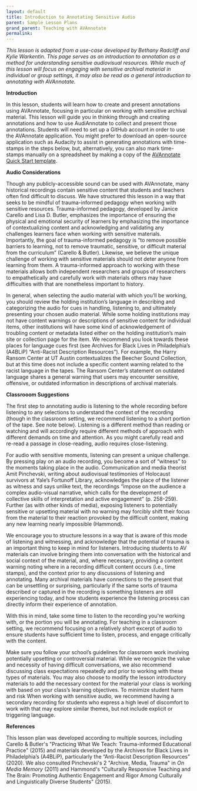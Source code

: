 ```yaml
---
layout: default
title: Introduction to Annotating Sensitive Audio
parent: Sample Lesson Plans
grand_parent: Teaching with AVAnnotate
permalink: 
---
```


_This lesson is adapted from a use-case developed by Bethany Radcliff and Kylie Warkentin. This page serves as an introduction to annotation as a method for understanding sensitive audiovisual resources. While much of this lesson will focus on engaging with sensitive archival material in individual or group settings, it may also be read as a general introduction to annotating with AVAnnotate._

**Introduction**

In this lesson, students will learn how to create and present annotations using AVAnnotate, focusing in particular on working with sensitive archival material. This lesson will guide you in thinking through and creating annotations and how to use AudiAnnotate to collect and present those annotations. Students will need to set up a GitHub account in order to use the AVAnnotate application. You might prefer to download an open-source application such as Audacity to assist in generating annotations with time-stamps in the steps below, but, alternatively, you can also mark time-stamps manually on a spreadsheet by making a copy of the [AVAnnotate Quick Start template](https://av-annotate.org/how-to-use/). 

**Audio Considerations**

Though any publicly-accessible sound can be used with AVAnnotate, many historical recordings contain sensitive content that students and teachers often find difficult to discuss. We have structured this lesson in a way that seeks to be mindful of trauma-informed pedagogy when working with sensitive resources. Trauma-informed pedagogy, developed by Janice Carello and Lisa D. Butler, emphasizes the importance of ensuring the physical and emotional security of learners by emphasizing the importance of contextualizing content and acknowledging and validating any challenges learners face when working with sensitive materials. Importantly, the goal of trauma-informed pedagogy is “to remove possible barriers to learning, not to remove traumatic, sensitive, or difficult material from the curriculum” (Carello & Butler). Likewise, we believe the unique challenge of working with sensitive materials should not deter anyone from learning from them. A trauma-informed approach to working with these materials allows both independent researchers and groups of researchers to empathetically and carefully work with materials others may have difficulties with that are nonetheless important to history.

In general, when selecting the audio material with which you’ll be working, you should review the holding institution’s language in describing and categorizing the audio for cues in handling, listening to, and ultimately presenting your chosen audio material. While some holding institutions may not have content warnings or descriptions of sensitive content for individual items, other institutions will have some kind of acknowledgement of troubling content or metadata listed either on the holding institution’s main site or collection page for the item. We recommend you look towards these places for language cues first (see Archives for Black Lives in Philadelphia’s (A4BLiP) “Anti-Racist Description Resources”). For example, the Harry Ransom Center at UT Austin contextualizes the Beecher Sound Collection, but at this time does not include a specific content warning related to the racist language in the tapes. The Ransom Center’s statement on outdated language shares a general warning that users may encounter sensitive, offensive, or outdated information in descriptions of archival materials.

**Classrooom Suggestions**

The first step to annotating audio is listening to the whole recording before listening to any selections to understand the context of the recording (though in the classroom setting, we recommend listening to a short portion of the tape. See note below). Listening is a different method than reading or watching and will accordingly require different methods of approach with different demands on time and attention. As you might carefully read and re-read a passage in close-reading, audio requires close-listening.

For audio with sensitive moments, listening can present a unique challenge. By pressing play on an audio recording, you become a sort of “witness” to the moments taking place in the audio. Communication and media theorist Amit Pinchevski, writing about audiovisual testimonies of Holocaust survivors at Yale’s Fortunoff Library, acknowledges the place of the listener as witness and says unlike text, the recordings “impose on the audience a complex audio-visual narrative, which calls for the development of collective skills of interpretation and active engagement” (p. 258-259). Further (as with other kinds of media), exposing listeners to potentially sensitive or upsetting material with no warning may forcibly shift their focus from the material to their reaction provoked by the difficult content, making any new learning nearly impossible (Hammond).

We encourage you to structure lessons in a way that is aware of this mode of listening and witnessing, and acknowledge that the potential of trauma is an important thing to keep in mind for listeners. Introducing students to AV materials can involve bringing them into conversation with the historical and social context of the material, and, where necessary, providing a content warning noting where in a recording difficult content occurs (i.e., time stamps), and the context prior to any discussions of listening and annotating. Many archival materials have connections to the present that can be unsettling or surprising, particularly if the same sorts of trauma described or captured in the recording is something listeners are still experiencing today, and how students experience the listening process can directly inform their experience of annotation. 

With this in mind, take some time to listen to the recording you're working with, or the portion you will be annotating. For teaching in a classroom setting, we recommend focusing on a relatively short excerpt of audio to ensure students have sufficient time to listen, process, and engage critically with the content.

Make sure you follow your school’s guidelines for classroom work involving potentially upsetting or controversial material. While we recognize the value and necessity of having difficult conversations, we also recommend discussing class expectations repeatedly and prior to working with these types of materials. You may also choose to modify the lesson introductory materials to add the necessary context for the material your class is working with based on your class’s learning objectives. To minimize student harm and risk When working with sensitive audio, we recommend having a secondary recording for students who express a high level of discomfort to work with that may explore similar themes, but not include explicit or triggering language. 

**References**

This lesson plan was developed according to multiple sources, including Carello & Butler's "Practicing What We Teach: Trauma-informed Educational Practice" (2015) and materials developed by the Archives for Black Lives in Philadelphia’s (A4BLiP), particularly the “Anti-Racist Description Resources” (2020). We also consulted Pinchevski's 2 "Archive, Media, Trauma" in _On Media Memory_ (2011) and Hammond's "Culturally Responsive Teaching and The Brain: Promoting Authentic Engagement and Rigor Among Culturally and Linguistically Diverse Students" (2015). 
